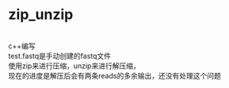 # zip_unzip
<br>c++编写 
<br>test.fastq是手动创建的fastq文件
<br>使用zip来进行压缩，unzip来进行解压缩，
<br>现在的进度是解压后会有两条reads的多余输出，还没有处理这个问题
